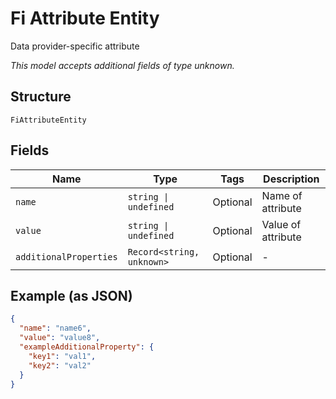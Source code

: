 
# Fi Attribute Entity

Data provider-specific attribute

*This model accepts additional fields of type unknown.*

## Structure

`FiAttributeEntity`

## Fields

| Name | Type | Tags | Description |
|  --- | --- | --- | --- |
| `name` | `string \| undefined` | Optional | Name of attribute |
| `value` | `string \| undefined` | Optional | Value of attribute |
| `additionalProperties` | `Record<string, unknown>` | Optional | - |

## Example (as JSON)

```json
{
  "name": "name6",
  "value": "value8",
  "exampleAdditionalProperty": {
    "key1": "val1",
    "key2": "val2"
  }
}
```

